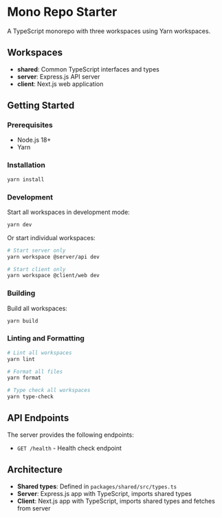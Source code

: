 # Mono Repo Starter

A TypeScript monorepo with three workspaces using Yarn workspaces.

## Workspaces

- **shared**: Common TypeScript interfaces and types
- **server**: Express.js API server
- **client**: Next.js web application

## Getting Started

### Prerequisites

- Node.js 18+
- Yarn

### Installation

```bash
yarn install
```

### Development

Start all workspaces in development mode:

```bash
yarn dev
```

Or start individual workspaces:

```bash
# Start server only
yarn workspace @server/api dev

# Start client only
yarn workspace @client/web dev
```

### Building

Build all workspaces:

```bash
yarn build
```

### Linting and Formatting

```bash
# Lint all workspaces
yarn lint

# Format all files
yarn format

# Type check all workspaces
yarn type-check
```

## API Endpoints

The server provides the following endpoints:

- `GET /health` - Health check endpoint

## Architecture

- **Shared types**: Defined in `packages/shared/src/types.ts`
- **Server**: Express.js app with TypeScript, imports shared types
- **Client**: Next.js app with TypeScript, imports shared types and fetches from server
